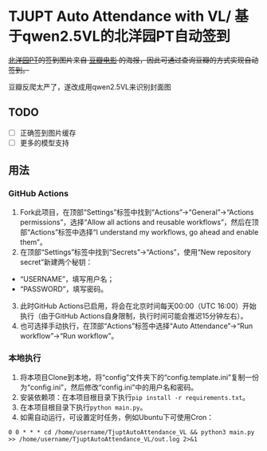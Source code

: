 # TJUPT Auto Attendance with VL/ 基于qwen2.5VL的北洋园PT自动签到
~~[北洋园PT](https://www.tjupt.org/)的签到图片来自 [豆瓣电影](https://movie.douban.com/) 的海报，因此可通过查询豆瓣的方式实现自动签到。~~

豆瓣反爬太严了，遂改成用qwen2.5VL来识别封面图

## TODO



- [ ] 正确签到图片缓存
- [ ] 更多的模型支持

## 用法
### GitHub Actions
1. Fork此项目，在顶部“Settings”标签中找到“Actions”→“General”→“Actions permissions”，选择“Allow all actions and reusable workflows”，然后在顶部“Actions”标签中选择“I understand my workflows, go ahead and enable them”。
2. 在顶部“Settings”标签中找到“Secrets”→“Actions”，使用“New repository secret”新建两个秘钥：
  - “USERNAME”，填写用户名；
  - “PASSWORD”，填写密码。
3. 此时GitHub Actions已启用，将会在北京时间每天00:00（UTC 16:00）开始执行（由于GitHub Actions自身限制，执行时间可能会推迟15分钟左右）。
4. 也可选择手动执行，在顶部“Actions”标签中选择“Auto Attendance”→“Run workflow”→“Run workflow”。

### 本地执行
1. 将本项目Clone到本地，将“config”文件夹下的“config.template.ini”复制一份为“config.ini”，然后修改“config.ini”中的用户名和密码。
2. 安装依赖项：在本项目根目录下执行`pip install -r requirements.txt`。
3. 在本项目根目录下执行`python main.py`。
4. 如需自动运行，可设置定时任务，例如Ubuntu下可使用Cron：

```cron
0 0 * * * cd /home/username/TjuptAutoAttendance_VL && python3 main.py >> /home/username/TjuptAutoAttendance_VL/out.log 2>&1
```